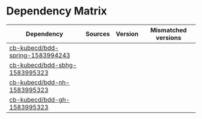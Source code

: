 # Dependency Matrix

Dependency | Sources | Version | Mismatched versions
---------- | ------- | ------- | -------------------
[cb-kubecd/bdd-spring-1583994243](https://github.com/cb-kubecd/bdd-spring-1583994243.git) |  | []() | 
[cb-kubecd/bdd-sbhg-1583995323](https://github.com/cb-kubecd/bdd-sbhg-1583995323.git) |  | []() | 
[cb-kubecd/bdd-nh-1583995323](https://github.com/cb-kubecd/bdd-nh-1583995323.git) |  | []() | 
[cb-kubecd/bdd-gh-1583995323](https://github.com/cb-kubecd/bdd-gh-1583995323.git) |  | []() | 
